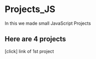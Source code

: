 # Projects_JS
In this we made small JavaScript  Projects

## Here are 4 projects 

[click] link of 1st project
